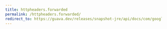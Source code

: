 ```yaml
---
title: httpheaders.forwarded
permalink: /httpheaders.forwarded/
redirect_to: https://guava.dev/releases/snapshot-jre/api/docs/com/google/common/net/HttpHeaders.html#FORWARDED
---
```

